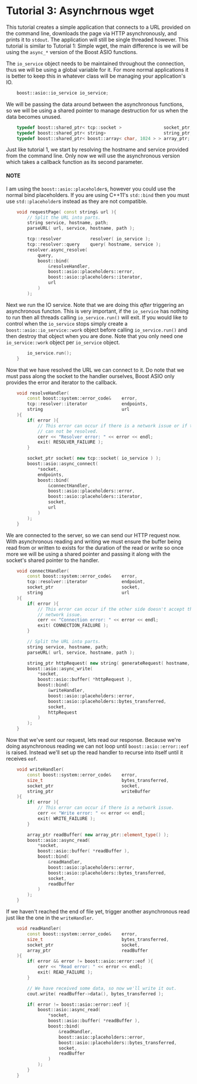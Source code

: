 
Tutorial 3: Asynchrnous wget
============================

This tutorial creates a simple application that connects to a URL provided on the command line,
downloads the page via HTTP asynchronously, and prints it to `stdout`. The application will still be
single threaded however. This tutorial is similar to Tutorial 1: Simple wget, the main difference is
we will be using the `async_*` version of the Boost ASIO functions.

The `io_service` object needs to be maintained throughout the connection, thus we will be using a
global variable for it. For more normal applications it is better to keep this in whatever class
will be managing your application's IO.

```cpp
    boost::asio::io_service io_service;
```

We will be passing the data around between the asynchronous functions, so we will be using a shared
pointer to manage destruction for us when the data becomes unused.

```cpp
    typedef boost::shared_ptr< tcp::socket >                socket_ptr;
    typedef boost::shared_ptr< string>                      string_ptr;
    typedef boost::shared_ptr< boost::array< char, 1024 > > array_ptr;
```

Just like tutorial 1, we start by resolving the hostname and service provided from the command line.
Only now we will use the asynchronous version which takes a callback function as its second
parameter.

#### NOTE ####
I am using the `boost::asio::placeholder`s, however you could use the normal bind placeholders. If
you are using C++11's `std::bind` then you must use `std::placeholder`s instead as they are not
compatible.

```cpp
    void requestPage( const string& url ){
        // Split the URL into parts.
        string service, hostname, path;
        parseURL( url, service, hostname, path );

        tcp::resolver           resolver( io_service );
        tcp::resolver::query    query( hostname, service );
        resolver.async_resolve(
            query,
            boost::bind(
                &resolveHandler,
                boost::asio::placeholders::error,
                boost::asio::placeholders::iterator,
                url
            )
        );
```

Next we run the IO service. Note that we are doing this _after_ triggering an asynchronous functon.
This is very important, if the `io_service` has nothing to run then all threads calling
`io_service.run()` will exit. If you would like to control when the `io_service` stops simply create
a `boost::asio::io_service::work` object before calling `io_service.run()` and then destroy that
object when you are done. Note that you only need one `io_service::work` object per `io_service`
object.

```cpp
        io_service.run();
    }
```

Now that we have resolved the URL we can connect to it. Do note that we must pass along the socket
to the handler ourselves, Boost ASIO only provides the error and iterator to the callback.

```cpp
    void resolveHandler(
        const boost::system::error_code&    error,
        tcp::resolver::iterator             endpoints,
        string                              url
    ){
        if( error ){
            // This error can occur if there is a network issue or if the provided hostname or service
            // can not be resolved.
            cerr << "Resolver error: " << error << endl;
            exit( RESOLVER_FAILURE );
        }

        socket_ptr socket( new tcp::socket( io_service ) );
        boost::asio::async_connect(
            *socket,
            endpoints,
            boost::bind(
                &connectHandler,
                boost::asio::placeholders::error,
                boost::asio::placeholders::iterator,
                socket,
                url
            )
        );
    }
```

We are connected to the server, so we can send our HTTP request now. With asynchronous reading and
writing we must ensure the buffer being read from or written to exists for the duration of the read
or write so once more we will be using a shared pointer and passing it along with the socket's
shared pointer to the handler.

```cpp
    void connectHandler(
        const boost::system::error_code&    error,
        tcp::resolver::iterator             endpoint,
        socket_ptr                          socket,
        string                              url
    ){
        if( error ){
            // This error can occur if the other side doesn't accept the connection or if there is a
            // network issue.
            cerr << "Connection error: " << error << endl;
            exit( CONNECTION_FAILURE );
        }

        // Split the URL into parts.
        string service, hostname, path;
        parseURL( url, service, hostname, path );

        string_ptr httpRequest( new string( generateRequest( hostname, path ) ) );
        boost::asio::async_write(
            *socket,
            boost::asio::buffer( *httpRequest ),
            boost::bind(
                &writeHandler,
                boost::asio::placeholders::error,
                boost::asio::placeholders::bytes_transferred,
                socket,
                httpRequest
            )
        );
    }
```

Now that we've sent our request, lets read our response. Because we're doing asynchronous reading we
can not loop until `boost::asio::error::eof` is raised. Instead we'll set up the read handler to
recurse into itself until it receives `eof`.

```cpp
    void writeHandler(
        const boost::system::error_code&    error,
        size_t                              bytes_transferred,
        socket_ptr                          socket,
        string_ptr                          writeBuffer
    ){
        if( error ){
            // This error can occur if there is a network issue.
            cerr << "Write error: " << error << endl;
            exit( WRITE_FAILURE );
        }

        array_ptr readBuffer( new array_ptr::element_type() );
        boost::asio::async_read(
            *socket,
            boost::asio::buffer( *readBuffer ),
            boost::bind(
                &readHandler,
                boost::asio::placeholders::error,
                boost::asio::placeholders::bytes_transferred,
                socket,
                readBuffer
            )
        );
    }
```

If we haven't reached the end of file yet, trigger another asynchronous read just like the one in
the `writeHandler`.

```cpp
    void readHandler(
        const boost::system::error_code&    error,
        size_t                              bytes_transferred,
        socket_ptr                          socket,
        array_ptr                           readBuffer
    ){
        if( error && error != boost::asio::error::eof ){
            cerr << "Read error: " << error << endl;
            exit( READ_FAILURE );
        }

        // We have received some data, so now we'll write it out.
        cout.write( readBuffer->data(), bytes_transferred );

        if( error != boost::asio::error::eof ){
            boost::asio::async_read(
                *socket,
                boost::asio::buffer( *readBuffer ),
                boost::bind(
                    &readHandler,
                    boost::asio::placeholders::error,
                    boost::asio::placeholders::bytes_transferred,
                    socket,
                    readBuffer
                )
            );
        }
    }
```

```


